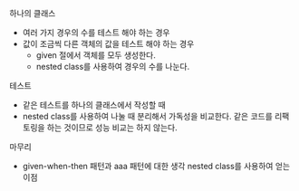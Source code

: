 하나의 클래스
- 여러 가지 경우의 수를 테스트 해야 하는 경우
- 값이 조금씩 다른 객체의 값을 테스트 해야 하는 경우
	- given 절에서 객체를 모두 생성한다.
	- nested class를 사용하여 경우의 수를 나눈다.

테스트
- 같은 테스트를 하나의 클래스에서 작성할 때
- nested class를 사용하여 나눌 때
분리해서 가독성을 비교한다. 같은 코드를 리팩토링을 하는 것이므로 성능 비교는 하지 않는다. 

마무리
- given-when-then 패턴과 aaa 패턴에 대한 생각
nested class를 사용하여 얻는 이점